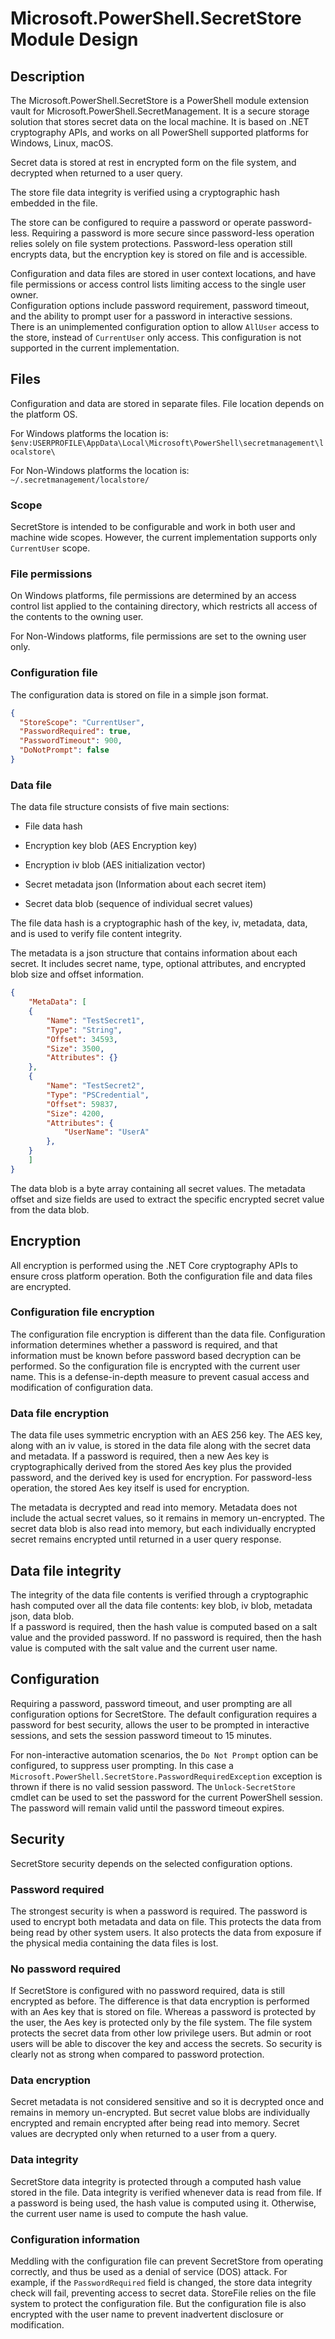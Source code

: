 # Microsoft.PowerShell.SecretStore Module Design

## Description

The Microsoft.PowerShell.SecretStore is a PowerShell module extension vault for Microsoft.PowerShell.SecretManagement.
It is a secure storage solution that stores secret data on the local machine.
It is based on .NET cryptography APIs, and works on all PowerShell supported platforms for Windows, Linux, macOS.  

Secret data is stored at rest in encrypted form on the file system, and decrypted when returned to a user query.  

The store file data integrity is verified using a cryptographic hash embedded in the file.  

The store can be configured to require a password or operate password-less.
Requiring a password is more secure since password-less operation relies solely on file system protections.
Password-less operation still encrypts data, but the encryption key is stored on file and is accessible.  

Configuration and data files are stored in user context locations, and have file permissions or access control lists limiting access to the single user owner.  
Configuration options include password requirement, password timeout, and the ability to prompt user for a password in interactive sessions.  
There is an unimplemented configuration option to allow `AllUser` access to the store, instead of `CurrentUser` only access.
This configuration is not supported in the current implementation.  

## Files

Configuration and data are stored in separate files.
File location depends on the platform OS.  

For Windows platforms the location is:  
`$env:USERPROFILE\AppData\Local\Microsoft\PowerShell\secretmanagement\localstore\`  

For Non-Windows platforms the location is:  
`~/.secretmanagement/localstore/`

### Scope

SecretStore is intended to be configurable and work in both user and machine wide scopes.
However, the current implementation supports only `CurrentUser` scope.  

### File permissions

On Windows platforms, file permissions are determined by an access control list applied to the containing directory, which restricts all access of the contents to the owning user.  

For Non-Windows platforms, file permissions are set to the owning user only.  

### Configuration file

The configuration data is stored on file in a simple json format.  

```json
{
  "StoreScope": "CurrentUser",
  "PasswordRequired": true,
  "PasswordTimeout": 900,
  "DoNotPrompt": false
}
```

### Data file

The data file structure consists of five main sections:  

- File data hash

- Encryption key blob    (AES Encryption key)

- Encryption iv blob     (AES initialization vector)

- Secret metadata json   (Information about each secret item)

- Secret data blob       (sequence of individual secret values)

The file data hash is a cryptographic hash of the key, iv, metadata, data, and is used to verify file content integrity.  

The metadata is a json structure that contains information about each secret.
It includes secret name, type, optional attributes, and encrypted blob size and offset information.  

```json
{
    "MetaData": [
    {
        "Name": "TestSecret1",
        "Type": "String",
        "Offset": 34593,
        "Size": 3500,
        "Attributes": {}
    },
    {
        "Name": "TestSecret2",
        "Type": "PSCredential",
        "Offset": 59837,
        "Size": 4200,
        "Attributes": {
            "UserName": "UserA"
        },
    }
    ]
}
```

The data blob is a byte array containing all secret values.
The metadata offset and size fields are used to extract the specific encrypted secret value from the data blob.  

## Encryption

All encryption is performed using the .NET Core cryptography APIs to ensure cross platform operation.
Both the configuration file and data files are encrypted.  

### Configuration file encryption

The configuration file encryption is different than the data file.
Configuration information determines whether a password is required, and that information must be known before password based decryption can be performed.
So the configuration file is encrypted with the current user name.
This is a defense-in-depth measure to prevent casual access and modification of configuration data.  

### Data file encryption

The data file uses symmetric encryption with an AES 256 key.
The AES key, along with an iv value, is stored in the data file along with the secret data  and metadata.
If a password is required, then a new Aes key is cryptographically derived from the stored Aes key plus the provided password, and the derived key is used for encryption.
For password-less operation, the stored Aes key itself is used for encryption.  

The metadata is decrypted and read into memory.
Metadata does not include the actual secret values, so it remains in memory un-encrypted.
The secret data blob is also read into memory, but each individually encrypted secret remains encrypted until returned in a user query response.  

## Data file integrity

The integrity of the data file contents is verified through a cryptographic hash computed over all the data file contents: key blob, iv blob, metadata json, data blob.  
If a password is required, then the hash value is computed based on a salt value and the provided password.
If no password is required, then the hash value is computed with the salt value and the current user name.  

## Configuration

Requiring a password, password timeout, and user prompting are all configuration options for SecretStore.
The default configuration requires a password for best security, allows the user to be prompted in interactive sessions, and sets the session password timeout to 15 minutes.  

For non-interactive automation scenarios, the `Do Not Prompt` option can be configured, to suppress user prompting.
In this case a `Microsoft.PowerShell.SecretStore.PasswordRequiredException` exception is thrown if there is no valid session password.
The `Unlock-SecretStore` cmdlet can be used to set the password for the current PowerShell session.
The password will remain valid until the password timeout expires.  

## Security

SecretStore security depends on the selected configuration options.  

### Password required

The strongest security is when a password is required.
The password is used to encrypt both metadata and data on file.
This protects the data from being read by other system users.
It also protects the data from exposure if the physical media containing the data files is lost.  

### No password required

If SecretStore is configured with no password required, data is still encrypted as before.
The difference is that data encryption is performed with an Aes key that is stored on file.
Whereas a password is protected by the user, the Aes key is protected only by the file system.
The file system protects the secret data from other low privilege users.
But admin or root users will be able to discover the key and access the secrets.
So security is clearly not as strong when compared to password protection.  

### Data encryption

Secret metadata is not considered sensitive and so it is decrypted once and remains in memory un-encrypted.
But secret value blobs are individually encrypted and remain encrypted after being read into memory.
Secret values are decrypted only when returned to a user from a query.  

### Data integrity

SecretStore data integrity is protected through a computed hash value stored in the file.
Data integrity is verified whenever data is read from file.
If a password is being used, the hash value is computed using it.
Otherwise, the current user name is used to compute the hash value.  

### Configuration information

Meddling with the configuration file can prevent SecretStore from operating correctly, and thus be used as a denial of service (DOS) attack.
For example, if the `PasswordRequired` field is changed, the store data integrity check will fail, preventing access to secret data.
StoreFile relies on the file system to protect the configuration file.
But the configuration file is also encrypted with the user name to prevent inadvertent disclosure or modification.  
